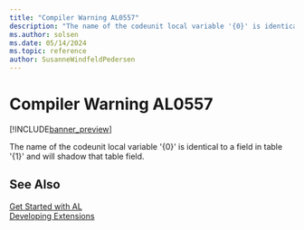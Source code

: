 ```yaml
---
title: "Compiler Warning AL0557"
description: "The name of the codeunit local variable '{0}' is identical to a field in table '{1}' and will shadow that table field."
ms.author: solsen
ms.date: 05/14/2024
ms.topic: reference
author: SusanneWindfeldPedersen
---
```

[//]: # (START>DO_NOT_EDIT)
[//]: # (IMPORTANT:Do not edit any of the content between here and the END>DO_NOT_EDIT.)
[//]: # (Any modifications should be made in the .xml files in the ModernDev repo.)
# Compiler Warning AL0557

[!INCLUDE[banner_preview](../includes/banner_preview.md)]

The name of the codeunit local variable '{0}' is identical to a field in table '{1}' and will shadow that table field.


[//]: # (IMPORTANT: END>DO_NOT_EDIT)
## See Also  
[Get Started with AL](../devenv-get-started.md)  
[Developing Extensions](../devenv-dev-overview.md)  